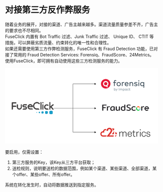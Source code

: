 #  对接第三方反作弊服务
随着业务的展开，对接的渠道、广告主越来越多。渠道流量质量参差不齐，广告主的要求也不尽相同。  
FuseClick 内置有 Bot Traffic 过滤、Junk Traffic 过滤、 Unique ID、 CTIT 等措施，可以屏蔽劣质流量、约束转化的唯一性和合理性。   
如果还需要使用第三方作弊检测服务，FuseClick 有 Fraud Detection 功能，已对接了常用的 Fraud Detection Services: Forensiq、FraudScore、24Metrics。
使用FuseClick，即可拥有自动使用这些三方检测服务的能力。

![integrated fraud detection services](../image/anti-fraud-service.png)

要启用，仅需设置：
1. 第三方服务的Key，该Key从三方平台获取；
2. 送检规则，说明要送检的数据范围，例如某个渠道、某些渠道、全部渠道，某个offer、某些offer、所有offer。

系统在转化发生时，自动将数据推送到指定服务。
